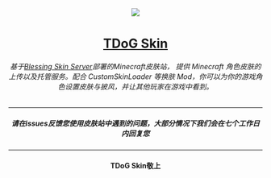 <div align=center><img src="https://github.com/615303619/TDoG-Skin/assets/71170887/d75b3ddf-6ec5-4bc7-afe0-092385d9279b"></div>

  # <div align="center" style="font-size:25px">[TDoG Skin](https://skin.tdogmc.top/)</div>
###### <p align="center">基于[Blessing Skin Server](https://github.com/bs-community/blessing-skin-server)部署的Minecraft皮肤站， 提供 Minecraft 角色皮肤的上传以及托管服务。配合 CustomSkinLoader 等换肤 Mod，你可以为你的游戏角色设置皮肤与披风，并让其他玩家在游戏中看到。</p >  
---
  ##### <p align="center">请在issues反馈您使用皮肤站中遇到的问题，大部分情况下我们会在七个工作日内回复您</p >

---
  
  #### <p align="center"> TDoG Skin敬上 </p >
